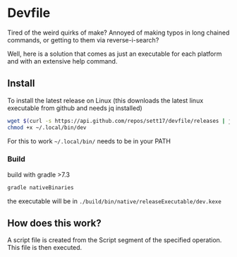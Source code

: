 # Devfile

Tired of the weird quirks of make? Annoyed of making typos in long chained commands, or getting to them via reverse-i-search?

Well, here is a solution that comes as just an executable for each platform and with an extensive help command.

## Install

To install the latest release on Linux (this downloads the latest linux executable from github and needs jq installed)
```bash
wget $(curl -s https://api.github.com/repos/sett17/devfile/releases | jq -r 'first.assets[] | select(.name|startswith("dev-linux")) | .browser_download_url') -O ~/.local/bin/dev && chmod +x ~/.local/bin/dev
chmod +x ~/.local/bin/dev
```
For this to work `~/.local/bin/` needs to be in your PATH

### Build
build with gradle >7.3
```bash
gradle nativeBinaries
```
the executable will be in `./build/bin/native/releaseExecutable/dev.kexe`

## How does this work?

A script file is created from the Script segment of the specified operation. This file is then executed.
